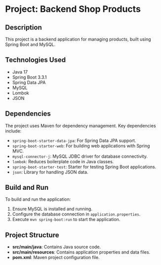 # Project: Backend Shop Products

## Description
This project is a backend application for managing products, built using Spring Boot and MySQL.

## Technologies Used
- Java 17
- Spring Boot 3.3.1
- Spring Data JPA
- MySQL
- Lombok
- JSON

## Dependencies
The project uses Maven for dependency management. Key dependencies include:
- `spring-boot-starter-data-jpa`: For Spring Data JPA support.
- `spring-boot-starter-web`: For building web applications with Spring MVC.
- `mysql-connector-j`: MySQL JDBC driver for database connectivity.
- `lombok`: Reduces boilerplate code in Java classes.
- `spring-boot-starter-test`: Starter for testing Spring Boot applications.
- `json`: Library for handling JSON data.

## Build and Run
To build and run the application:
1. Ensure MySQL is installed and running.
2. Configure the database connection in `application.properties`.
3. Execute `mvn spring-boot:run` to start the application.

## Project Structure
- **src/main/java**: Contains Java source code.
- **src/main/resources**: Contains application properties and data files.
- **pom.xml**: Maven project configuration file.

